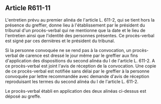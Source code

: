 Article R611-11
----
L'entretien prévu au premier alinéa de l'article L. 611-2, qui se tient hors la
présence du greffier, donne lieu à l'établissement par le président du tribunal
d'un procès-verbal qui ne mentionne que la date et le lieu de l'entretien ainsi
que l'identité des personnes présentes. Ce procès-verbal est signé par ces
dernières et le président du tribunal.

Si la personne convoquée ne se rend pas à la convocation, un procès-verbal de
carence est dressé le jour même par le greffier aux fins d'application des
dispositions du second alinéa du I de l'article L. 611-2. A ce procès-verbal est
joint l'avis de réception de la convocation. Une copie de ce procès-verbal est
notifiée sans délai par le greffier à la personne convoquée par lettre
recommandée avec demande d'avis de réception reproduisant les termes du second
alinéa du I de l'article L. 611-2.

Le procès-verbal établi en application des deux alinéas ci-dessus est déposé au
greffe.
